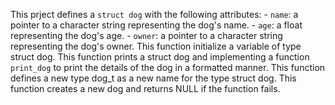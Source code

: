 This prject defines a `struct dog` with the following attributes: - `name`: a pointer to a character string representing the dog's name. - `age`: a float representing the dog's age. - `owner`: a pointer to a character string representing the dog's owner.
This function  initialize a variable of type struct dog.
This function prints a struct dog and implementing a function `print_dog` to print the details of the dog in a formatted manner.
This function defines a new type dog_t as a new name for the type struct dog.
This function creates a new dog and returns NULL if the function fails.
